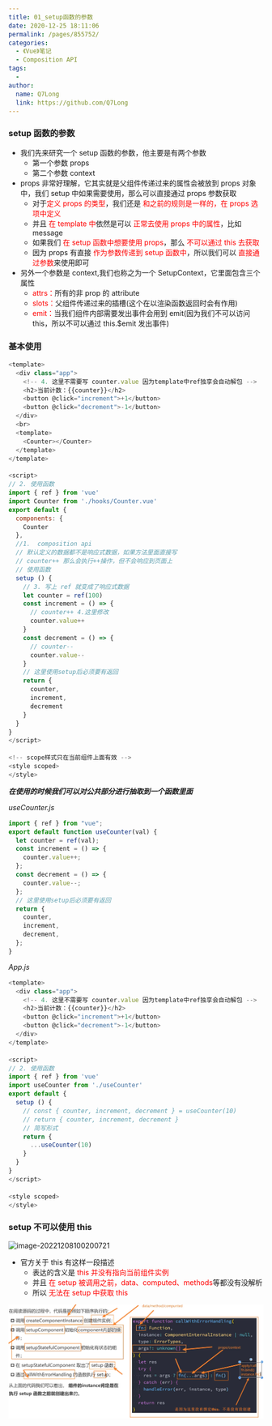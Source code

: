 ```yaml
---
title: 01_setup函数的参数
date: 2020-12-25 18:11:06
permalink: /pages/855752/
categories:
  - 《Vue》笔记
  - Composition API
tags:
  -
author:
  name: Q7Long
  link: https://github.com/Q7Long
---
```


### setup 函数的参数

- 我们先来研究一个 setup 函数的参数，他主要是有两个参数
  - 第一个参数 props
  - 第二个参数 context
- props 非常好理解，它其实就是父组件传递过来的属性会被放到 props 对象中，我们 setup 中如果需要使用，那么可以直接通过 props 参数获取
  - 对于<font color="red">定义 props 的类型</font>，我们还是 <font color="red">和之前的规则是一样的，在 props 选项中定义</font>
  - 并且 <font color="red">在 template 中</font>依然是可以 <font color="red">正常去使用 props 中的属性</font>，比如 message
  - 如果我们 <font color="red">在 setup 函数中想要使用 props</font>，那么 <font color="red">不可以通过 this 去获取</font>
  - 因为 props 有直接 <font color="red">作为参数传递到 setup 函数中</font>，所以我们可以 <font color="red">直接通过参数</font>来使用即可
- 另外一个参数是 context,我们也称之为一个 SetupContext，它里面包含三个属性
  - <font color="red">attrs：</font>所有的非 prop 的 attribute
  - <font color="red">slots：</font>父组件传递过来的插槽(这个在以渲染函数返回时会有作用)
  - <font color="red">emit：</font>当我们组件内部需要发出事件会用到 emit(因为我们不可以访问 this，所以不可以通过 this.$emit 发出事件)

### 基本使用

```javascript
<template>
  <div class="app">
    <!-- 4. 这里不需要写 counter.value 因为template中ref独享会自动解包 -->
    <h2>当前计数：{{counter}}</h2>
    <button @click="increment">+1</button>
    <button @click="decrement">-1</button>
  </div>
  <br>
  <template>
    <Counter></Counter>
  </template>
</template>

<script>
// 2. 使用函数
import { ref } from 'vue'
import Counter from './hooks/Counter.vue'
export default {
  components: {
    Counter
  },
  //1.  composition api
  // 默认定义的数据都不是响应式数据，如果方法里面直接写
  // counter++ 那么会执行++操作，但不会响应到页面上
  // 使用函数
  setup () {
    // 3. 写上 ref 就变成了响应式数据
    let counter = ref(100)
    const increment = () => {
      // counter++ 4.这里修改
      counter.value++
    }
    const decrement = () => {
      // counter--
      counter.value--
    }
    // 这里使用setup后必须要有返回
    return {
      counter,
      increment,
      decrement
    }
  }
}
</script>

<!-- scope样式只在当前组件上面有效 -->
<style scoped>
</style>
```

**_在使用的时候我们可以对公共部分进行抽取到一个函数里面_**

_useCounter.js_

```javascript
import { ref } from "vue";
export default function useCounter(val) {
  let counter = ref(val);
  const increment = () => {
    counter.value++;
  };
  const decrement = () => {
    counter.value--;
  };
  // 这里使用setup后必须要有返回
  return {
    counter,
    increment,
    decrement,
  };
}
```

_App.js_

```javascript
<template>
  <div class="app">
    <!-- 4. 这里不需要写 counter.value 因为template中ref独享会自动解包 -->
    <h2>当前计数：{{counter}}</h2>
    <button @click="increment">+1</button>
    <button @click="decrement">-1</button>
  </div>
</template>

<script>
// 2. 使用函数
import { ref } from 'vue'
import useCounter from './useCounter'
export default {
  setup () {
    // const { counter, increment, decrement } = useCounter(10)
    // return { counter, increment, decrement }
    // 简写形式
    return {
      ...useCounter(10)
    }
  }
}
</script>

<style scoped>
</style>
```

### setup 不可以使用 this

![image-20221208100200721](D:%5Cworkspace%5CQiLongZhang%5CVue%5CQ7Long%5CVue3%5C%E7%AC%94%E8%AE%B0%5C26_Composition%20API%5Csetup%E5%87%BD%E6%95%B0%E7%9A%84%E5%8F%82%E6%95%B0.assets%5Cimage-20221208100200721.png)

- 官方关于 this 有这样一段描述
  - 表达的含义是 <font color="red">this 并没有指向当前组件实例</font>
  - 并且 <font color="red">在 setup 被调用之前，data、computed、methods</font>等都没有没解析
  - 所以 <font color="red">无法在 setup 中获取 this</font>

![setup里面没有this的说明](https://github.com/Q7Long/images/blob/master/qlBlog_images/Vue%E5%9F%BA%E7%A1%80/26_Composition%20API/01_setup%E5%87%BD%E6%95%B0%E7%9A%84%E5%8F%82%E6%95%B0.assets/%E5%85%B3%E4%BA%8Esetup%E9%87%8C%E9%9D%A2%E6%B2%A1%E6%9C%89this%E7%9A%84%E8%AF%B4%E6%98%8E.png?raw=true)
